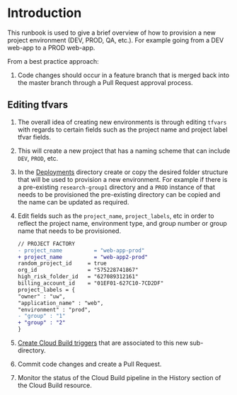 # Introduction

This runbook is used to give a brief overview of how to provision a new project environment (DEV, PROD, QA, etc.). For example going from a DEV web-app to a PROD web-app.

From a best practice approach:
1. Code changes should occur in a feature branch that is merged back into the master branch through a Pull Request approval process.

## Editing tfvars

1. The overall idea of creating new environments is through editing `tfvars` with regards to certain fields such as the project name and project label tfvar fields.

1. This will create a new project that has a naming scheme that can include `DEV`, `PROD`, etc.

1. In the [Deployments](../environment/deployments) directory create or copy the desired folder structure that will be used to provision a new environment. For example if there is a pre-existing `research-group1` directory and a `PROD` instance of that needs to be provisioned the pre-existing directory can be copied and the name can be updated as required.

1. Edit fields such as the `project_name`, `project_labels`, etc in order to reflect the project name, environment type, and group number or group name that needs to be provisioned.
    ```diff
    // PROJECT FACTORY
    - project_name          = "web-app-prod"
    + project_name          = "web-app2-prod"
    random_project_id     = true
    org_id                = "575228741867"
    high_risk_folder_id   = "627089312161"
    billing_account_id    = "01EF01-627C10-7CD2DF"
    project_labels = {
    "owner" : "uw",
    "application_name" : "web",
    "environment" : "prod",
    - "group" : "1"
    + "group" : "2"
    }
    ```
1. [Create Cloud Build triggers](./cb-pipelines.md) that are associated to this new sub-directory.

1. Commit code changes and create a Pull Request.

1. Monitor the status of the Cloud Build pipeline in the History section of the Cloud Build resource.